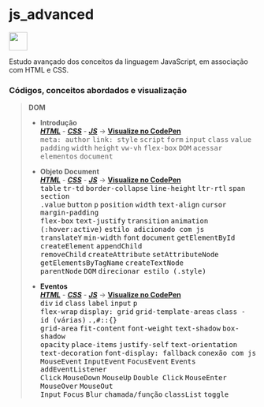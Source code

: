 # js_advanced
<img height="37" src="https://logodownload.org/wp-content/uploads/2022/04/javascript-logo-1.png" />

Estudo avançado dos conceitos da linguagem JavaScript, em associação com HTML e CSS.

### Códigos, conceitos abordados e visualização

> **DOM**
>
> - **Introdução**   
>  <a href="DOM/Intro/index.html"><b><i>HTML</b></i></a> - <a href="DOM/Intro/style.css"><b><i>CSS</b></i></a> - <a href="DOM/Intro/main.js"><b><i>JS</b></i></a> -> <a href="https://codepen.io/luc-gh/pen/rNKGWrv"><b>Visualize no CodePen</b></a>   
>  <kbd>meta: author</kbd> <kbd>link: style</kbd> <kbd>script</kbd> <kbd>form</kbd> <kbd>input</kbd> <kbd>class</kbd> <kbd>value</kbd>   
>  <kbd>padding</kbd> <kbd>width</kbd> <kbd>height</kbd> <kbd>vw-vh</kbd> <kbd>flex-box</kbd> <kbd>DOM</kbd> <kbd>acessar elementos</kbd> <kbd>document</kbd>   
>
> - **Objeto Document**   
>  <a href="DOM/Objeto%20Document/index.html"><b><i>HTML</b></i></a> - <a href="DOM/Objeto%20Document/style.css"><b><i>CSS</b></i></a> - <a href="DOM/Objeto%20Document/main.js"><b><i>JS</b></i></a> -> <a href="https://codepen.io/luc-gh/pen/bGKaVoq"><b>Visualize no CodePen</b><a>   
>  <kbd>table</kbd> <kbd>tr-td</kbd> <kbd>border-collapse</kbd> <kbd>line-height</kbd> <kbd>ltr-rtl</kbd> <kbd>span</kbd> <kbd>section</kbd>   
<kbd>.value</kbd> <kbd>button</kbd> <kbd>p</kbd> <kbd>position</kbd> <kbd>width</kbd> <kbd>text-align</kbd> <kbd>cursor</kbd> <kbd>margin-padding</kbd>   
<kbd>flex-box</kbd> <kbd>text-justify</kbd> <kbd>transition</kbd> <kbd>animation (:hover:active)</kbd> <kbd>estilo adicionado com js</kbd>   
<kbd>translateY</kbd> <kbd>min-width</kbd> <kbd>font</kbd> <kbd>document</kbd> <kbd>getElementById</kbd> <kbd>createElement</kbd> <kbd>appendChild</kbd>   
<kbd>removeChild</kbd> <kbd>createAttribute</kbd> <kbd>setAttributeNode</kbd> <kbd>getElementsByTagName</kbd> <kbd>createTextNode</kbd>   
<kbd>parentNode</kbd> <kbd>DOM</kbd> <kbd>direcionar estilo (.style)</kbd>   
>
> - **Eventos**   
>  <a href="DOM/Eventos/index.html"><b><i>HTML</b></i></a> - <a href="DOM/Eventos/style.css"><b><i>CSS</b></i></a> - <a href="DOM/Eventos/main.js"><b><i>JS</b></i></a> -> <a href="https://codepen.io/luc-gh/pen/ZEjWwMP"><b>Visualize no CodePen</b><a>   
>  <kbd>div</kbd> <kbd>id</kbd> <kbd>class</kbd> <kbd>label</kbd> <kbd>input</kbd> <kbd>p</kbd>   
>  <kbd>flex-wrap</kbd> <kbd>display: grid</kbd> <kbd>grid-template-areas</kbd> <kbd>class - id (várias)</kbd> <kbd>.,#::{}</kbd>   
>  <kbd>grid-area</kbd> <kbd>fit-content</kbd> <kbd>font-weight</kbd> <kbd>text-shadow</kbd> <kbd>box-shadow</kbd>   
>  <kbd>opacity</kbd> <kbd>place-items</kbd> <kbd>justify-self</kbd> <kbd>text-orientation</kbd> <kbd>text-decoration</kbd> <kbd>font-display: fallback</kbd> <kbd>conexão com js</kbd>   
>  <kbd>MouseEvent</kbd> <kbd>InputEvent</kbd> <kbd>FocusEvent</kbd> <kbd>Events</kbd> <kbd>addEventListener</kbd>   
>  <kbd>Click</kbd> <kbd>MouseDown</kbd> <kbd>MouseUp</kbd> <kbd>Double Click</kbd> <kbd>MouseEnter</kbd> <kbd>MouseOver</kbd> <kbd>MouseOut</kbd>   
>  <kbd>Input</kbd> <kbd>Focus</kbd> <kbd>Blur</kbd> <kbd>chamada/função</kbd> <kbd>classList</kbd> <kbd>toggle</kbd>   

<!--

>
> - ****
>  <a href=""><b><i></b></i></a> - <a href=""><b><i></b></i></a> - <a href=""><b><i></b></i></a> -> <a href=""><b>Visualize no CodePen</b><a>   
>  <kbd></kbd>   
>

-->
